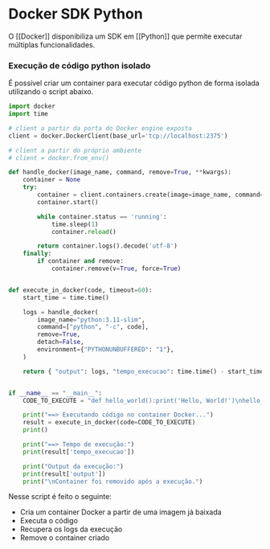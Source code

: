 # Docker SDK Python

O [[Docker]] disponibiliza um SDK em [[Python]] que permite executar múltiplas funcionalidades.

### Execução de código python isolado

É possível criar um container para executar código python de forma isolada utilizando o script abaixo.

```py
import docker
import time

# client a partir da porta do Docker engine exposta
client = docker.DockerClient(base_url='tcp://localhost:2375')

# client a partir do próprio ambiente
# client = docker.from_env()

def handle_docker(image_name, command, remove=True, **kwargs):
    container = None
    try:
        container = client.containers.create(image=image_name, command=command, **kwargs)
        container.start()

        while container.status == 'running':
            time.sleep(1)
            container.reload()

		return container.logs().decode('utf-8')
    finally:
        if container and remove:
            container.remove(v=True, force=True)


def execute_in_docker(code, timeout=60):
	start_time = time.time()

	logs = handle_docker(
		image_name="python:3.11-slim",
		command=["python", "-c", code],
		remove=True,
		detach=False,
		environment={"PYTHONUNBUFFERED": "1"},
	)

	return { "output": logs, "tempo_execucao": time.time() - start_time}


if __name__ == "__main__":
    CODE_TO_EXECUTE = "def hello_world():print('Hello, World!')\nhello_world()"

    print("==> Executando código no container Docker...")
    result = execute_in_docker(code=CODE_TO_EXECUTE)
    print()

    print("==> Tempo de execução:")
    print(result['tempo_execucao'])

    print("Output da execução:")
    print(result['output'])
    print("\nContainer foi removido após a execução.")
```

Nesse script é feito o seguinte:

- Cria um container Docker a partir de uma imagem já baixada
- Executa o código
- Recupera os logs da execução
- Remove o container criado